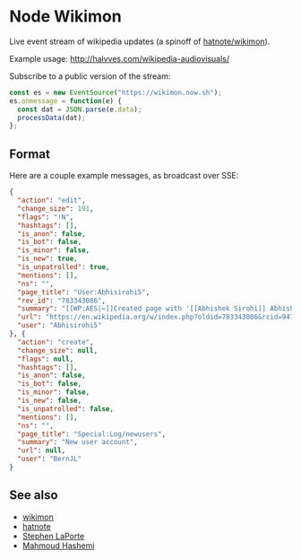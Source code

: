 # Node Wikimon

Live event stream of wikipedia updates (a spinoff of [hatnote/wikimon](https://github.com/hatnote/wikimon)).

Example usage: http://halvves.com/wikipedia-audiovisuals/

Subscribe to a public version of the stream:
```javascript
const es = new EventSource("https://wikimon.now.sh");
es.onmessage = function(e) {
  const dat = JSON.parse(e.data);
  processData(dat);
};
```

## Format

Here are a couple example messages, as broadcast over SSE:

```json
{
  "action": "edit",
  "change_size": 191,
  "flags": "!N",
  "hashtags": [],
  "is_anon": false,
  "is_bot": false,
  "is_minor": false,
  "is_new": true,
  "is_unpatrolled": true,
  "mentions": [],
  "ns": "",
  "page_title": "User:Abhisirohi5",
  "rev_id": "783343086",
  "summary": "[[WP:AES|←]]Created page with '[[Abhishek Sirohi]] Abhishek Sirohi is a Master of Computer Science Student at the University of Melbourne. He is a published scientific author and wants to achi...'",
  "url": "https://en.wikipedia.org/w/index.php?oldid=783343086&rcid=947971474",
  "user": "Abhisirohi5"
}, {
  "action": "create",
  "change_size": null,
  "flags": null,
  "hashtags": [],
  "is_anon": false,
  "is_bot": false,
  "is_minor": false,
  "is_new": false,
  "is_unpatrolled": false,
  "mentions": [],
  "ns": "",
  "page_title": "Special:Log/newusers",
  "summary": "New user account",
  "url": null,
  "user": "BernJL"
}
```

## See also

* [wikimon](https://github.com/hatnote/wikimon)
* [hatnote](https://github.com/hatnote)
* [Stephen LaPorte](https://github.com/slaporte)
* [Mahmoud Hashemi](https://github.com/mahmoud)
